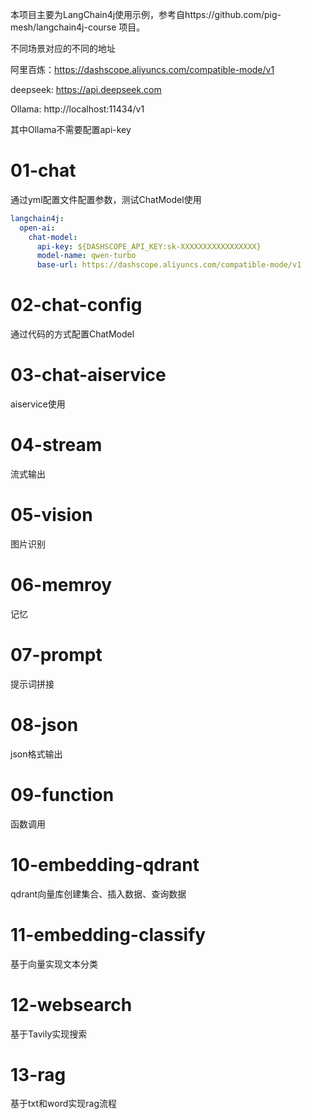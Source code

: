 本项目主要为LangChain4j使用示例，参考自https://github.com/pig-mesh/langchain4j-course 项目。









不同场景对应的不同的地址

阿里百炼：https://dashscope.aliyuncs.com/compatible-mode/v1

deepseek: https://api.deepseek.com

Ollama: http://localhost:11434/v1

其中Ollama不需要配置api-key







# 01-chat

通过yml配置文件配置参数，测试ChatModel使用

```yml
langchain4j:
  open-ai:
    chat-model:
      api-key: ${DASHSCOPE_API_KEY:sk-XXXXXXXXXXXXXXXXX}
      model-name: qwen-turbo
      base-url: https://dashscope.aliyuncs.com/compatible-mode/v1
```

# 02-chat-config

通过代码的方式配置ChatModel



# 03-chat-aiservice

aiservice使用

# 04-stream

流式输出

# 05-vision

图片识别

# 06-memroy

记忆

# 07-prompt

提示词拼接

# 08-json

json格式输出

# 09-function

函数调用

# 10-embedding-qdrant

qdrant向量库创建集合、插入数据、查询数据

# 11-embedding-classify

基于向量实现文本分类

# 12-websearch

基于Tavily实现搜索

# 13-rag

基于txt和word实现rag流程



